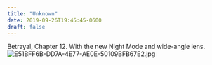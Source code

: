 ```yaml
---
title: "Unknown"
date: 2019-09-26T19:45:45-0600
draft: false
---
```


Betrayal, Chapter 12\. With the new Night Mode and wide-angle lens. ![E51BFF6B-DD7A-4E77-AE0E-50109BFB67E2.jpg](http://ianwhitney.micro.blog/uploads/2019/1f3a90e722.jpg)
